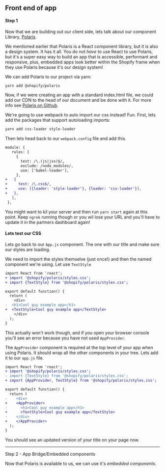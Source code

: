 ## Front end of app

#### Step 1

Now that we are building out our client side, lets talk about our component
Library, [Polaris](https://polaris.shopify.com/).

We mentioned earlier that Polaris is a React component library, but it is also a
design system. It has it all. You do not _have_ to use React to use Polaris, but
it's a super easy way to build an app that is accessible, performant and
responsive, plus, embedded apps look better within the Shopify frame when they
use Polaris because it's our design system!

We can add Polaris to our project via yarn:

```bash
yarn add @shopify/polaris
```

Now, if we were creating an app with a standard index.html file, we could add
our CDN to the head of our document and be done with it. For more info see
[Polaris on Github](https://github.com/Shopify/polaris#usage).

We're going to use webpack to auto import our css instead! Fun. First, lets add
the packages that support autoloading imports:

```bash
yarn add css-loader style-loader
```

Then lets head back to our `webpack.config` file and add this.

```diff
module: {
   rules: [
     {
       test: /\.(js|jsx)$/,
       exclude: /node_modules/,
       use: ['babel-loader'],
     },
+   {
+     test: /\.css$/,
+     use: [{loader: 'style-loader'}, {loader: 'css-loader'}],
+   },
   ],
 },
```

You might want to kil your server and then run `yarn start` again at this point.
Keep `ngrok` running though or you wil lose your URL and you'll have to update
it in the partners dashboard again!

#### Lets test our CSS

Lets go back to our `App.js` component. The one with our title and make sure our
styles are loading.

We need to import the styles themselve (just once!) and then the named component
we're using. Let use `TextStyle`

```diff
import React from 'react';
+ import '@shopify/polaris/styles.css';
+ import {TextStyle} from '@shopify/polaris/styles.css';

export default function() {
  return (
    <div>
-  <h1>Cool guy example app</h1>
+  <TextStyle>Cool guy example app</TextStyle>
    </div>
  );
}
```

This actually won't work though, and if you open your browser console you'll see
an error because you have not used `AppProvider`.

The `AppProvider` component is required at the top level of your app when using
Polaris. It should wrap all the other components in your tree. Lets add it to
our `app.js` file.

```diff
import React from 'react';
+ import '@shopify/polaris/styles.css';
- import {TextStyle} from '@shopify/polaris/styles.css';
+ import {AppProvider, TextStyle} from '@shopify/polaris/styles.css';

export default function() {
  return (
-    <div>
+    <AppProvider>
-      <h1>Cool guy example app</h1>
+      <TextStyle>Cool guy example app</TextStyle>
-    </div>
+    </AppProvider>
  );
}
```

You should see an updated version of your title on your page now.

---

Step 2 - App Bridge/Embedded components

Now that Polaris is available to us, we can use it's _embedded components_.
